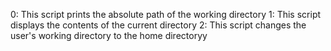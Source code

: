 0: This script prints the absolute path of the working directory
1: This script displays the contents of the current directory
2: This script changes the user's working directory to the home directoryy
